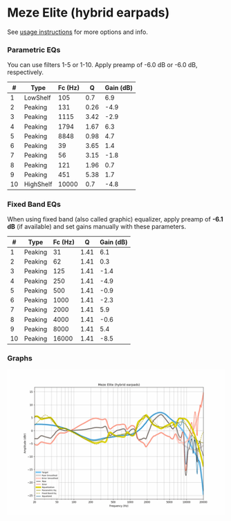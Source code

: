 # Meze Elite (hybrid earpads)
See [usage instructions](https://github.com/jaakkopasanen/AutoEq#usage) for more options and info.

### Parametric EQs
You can use filters 1-5 or 1-10. Apply preamp of -6.0 dB or -6.0 dB, respectively.

|   # | Type      |   Fc (Hz) |    Q |   Gain (dB) |
|-----|-----------|-----------|------|-------------|
|   1 | LowShelf  |       105 | 0.7  |         6.9 |
|   2 | Peaking   |       131 | 0.26 |        -4.9 |
|   3 | Peaking   |      1115 | 3.42 |        -2.9 |
|   4 | Peaking   |      1794 | 1.67 |         6.3 |
|   5 | Peaking   |      8848 | 0.98 |         4.7 |
|   6 | Peaking   |        39 | 3.65 |         1.4 |
|   7 | Peaking   |        56 | 3.15 |        -1.8 |
|   8 | Peaking   |       121 | 1.96 |         0.7 |
|   9 | Peaking   |       451 | 5.38 |         1.7 |
|  10 | HighShelf |     10000 | 0.7  |        -4.8 |

### Fixed Band EQs
When using fixed band (also called graphic) equalizer, apply preamp of **-6.1 dB** (if available) and set gains manually with these parameters.

|   # | Type    |   Fc (Hz) |    Q |   Gain (dB) |
|-----|---------|-----------|------|-------------|
|   1 | Peaking |        31 | 1.41 |         6.1 |
|   2 | Peaking |        62 | 1.41 |         0.3 |
|   3 | Peaking |       125 | 1.41 |        -1.4 |
|   4 | Peaking |       250 | 1.41 |        -4.9 |
|   5 | Peaking |       500 | 1.41 |        -0.9 |
|   6 | Peaking |      1000 | 1.41 |        -2.3 |
|   7 | Peaking |      2000 | 1.41 |         5.9 |
|   8 | Peaking |      4000 | 1.41 |        -0.6 |
|   9 | Peaking |      8000 | 1.41 |         5.4 |
|  10 | Peaking |     16000 | 1.41 |        -8.5 |

### Graphs
![](./Meze%20Elite%20(hybrid%20earpads).png)
